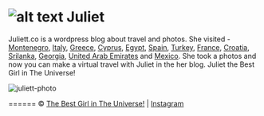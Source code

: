 ![alt text][juliett-logo] Juliet
=======

Juliett.co is a wordpress blog about travel and photos. She visited - [Montenegro](http://juliett.co/montenegro/), [Italy](http://juliett.co/italy/), [Greece](http://juliett.co/greece/), [Cyprus](http://juliett.co/cyprus/), [Egypt](http://juliett.co/egypt/), [Spain](http://juliett.co/spain/), [Turkey](http://juliett.co/turkey/), 
[France](http://juliett.co/france/), [Croatia](http://juliett.co/croatia/), [Srilanka](http://juliett.co/sri-lanka/), [Georgia](http://juliett.co/georgia/), [United Arab Emirates](http://juliett.co/uae/) and [Mexico](http://juliett.co/mexico/). 
She took a photos and now you can make a virtual travel with Juliet in the her blog. Juliet the Best Girl in The Universe! 

![juliett-photo]

[juliett-logo]: https://raw.github.com/Interreto/juliett/master/logo.jpg "Juliett is the best girl in the Universe"
[juliett-photo]: https://raw.github.com/Interreto/juliett/master/site.jpg "Wordpress blog about travel"

======
 &copy; [The Best Girl in The Universe!](http://juliett.co/) | [Instagram](https://instagram.com/juliett.co/)   
